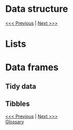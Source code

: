Data structure
================

[\<\<\< Previous](05-data-types.md) | [Next \>\>\>](07-packages.md)

# Lists

# Data frames

## Tidy data

## Tibbles

[\<\<\< Previous](05-data-types.md) | [Next \>\>\>](07-packages.md)  
[Glossary](glossary.md)
